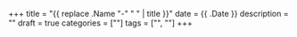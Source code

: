 +++
title = "{{ replace .Name "-" " " | title }}"
date = {{ .Date }}
description = ""
draft = true
categories = [""]
tags = ["", ""]
+++
